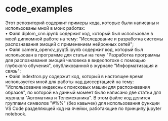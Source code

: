 # code_examples
Этот репозиторий содержит примеры кода, которые были написаны и использованы мной в моих работах:  
• Файл diplom_cnn.ipynb содержит код, который был использован в моей дипломной работе на тему: "Исследование и разработка системы распознавания эмоций с применением нейронных сетей";  
• Файл camera_opencv_pyqt5.ipynb содержит код, который был использован в программе для статьи на тему "Разработка программы для распознавания эмоций человека в видеопотоке с помощью глубокого обучения", опубликованной в журнале "Информатизация и связь";  
• Файл indextron.py содержит код, который в настоящее время используется мной для работы над диссертацией на тему: "Использование индексных поисковых машин для распознавания образов", по которой на данный момент было написано две статьи для журнала "Автоматика и Телемеханика". В этом файле код делится группами символов "#%%" (без кавычек) для использования функции VS Code разделяющей код на ячейки, работающие по принципу jupyter notebook.  
